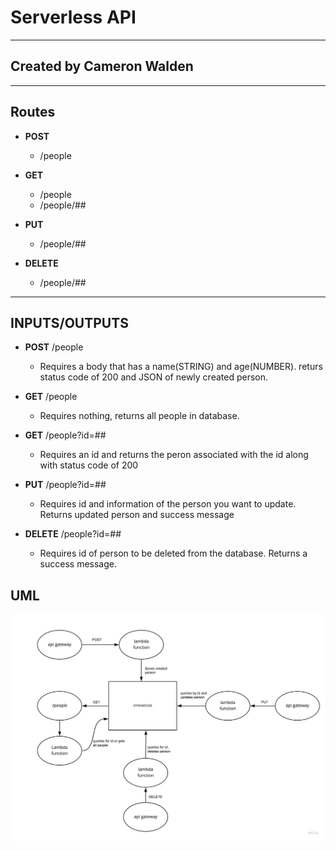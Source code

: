 # Serverless API

***

## Created by Cameron Walden

***

## Routes

- **POST**
   - /people
   
- **GET**
  - /people
  - /people/##
  
- **PUT**
  - /people/##

- **DELETE**
  - /people/##

***

## INPUTS/OUTPUTS

- **POST** /people
  - Requires a body that has a name(STRING) and age(NUMBER). returs status code of 200 and JSON of newly created person.
  
- **GET** /people
  - Requires nothing, returns all people in database.
  
- **GET** /people?id=##
  - Requires an id and returns the peron associated with the id along with status code of 200
  
- **PUT** /people?id=##
  - Requires id and information of the person you want to update. Returns updated person and success message
  
- **DELETE** /people?id=##
  - Requires id of person to be deleted from the database. Returns a success message.

## UML

<img src = "img/dynamo.jpg">
